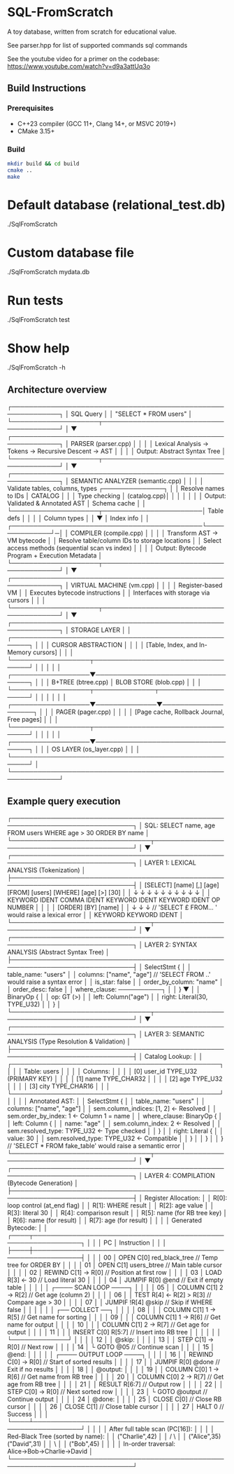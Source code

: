 # SQL-FromScratch

A toy database, written from scratch for educational value.

See parser.hpp for list of supported commands sql commands

See the youtube video for a primer on the codebase: https://www.youtube.com/watch?v=d9a3attUq3o


## Build Instructions

### Prerequisites
- C++23 compiler (GCC 11+, Clang 14+, or MSVC 2019+)
- CMake 3.15+

### Build
```bash
mkdir build && cd build
cmake ..
make
```

# Default database (relational_test.db)
./SqlFromScratch

# Custom database file
./SqlFromScratch mydata.db

# Run tests
./SqlFromScratch test

# Show help
./SqlFromScratch -h


## Architecture overview

┌─────────────────────────────────────────────────────────────┐
│                        SQL Query                            │
│                  "SELECT * FROM users"                      │
└────────────────────┬────────────────────────────────────────┘
                     │
                     ▼
┌─────────────────────────────────────────────────────────────┐
│                    PARSER (parser.cpp)                      │
│                                                             │
│  Lexical Analysis → Tokens → Recursive Descent → AST        │
│                                                             │
│  Output: Abstract Syntax Tree                               │
└────────────────────┬────────────────────────────────────────┘
                     │
                     ▼
┌─────────────────────────────────────────────────────────────┐
│              SEMANTIC ANALYZER (semantic.cpp)               │
│                                                             │
│  Validate tables, columns, types           ┌──────────────┐ │
│  Resolve names to IDs                      │   CATALOG    │ │
│  Type checking                             │ (catalog.cpp)│ │
│                                            │              │ │
│  Output: Validated & Annotated AST         │ Schema cache │ │
└────────────────────┬───────────────────────│ Table defs   │ │
                     │                       │ Column types │ │
                     ▼                       │ Index info   │ │
┌────────────────────────────────────────────└──────────────┘─│
│                  COMPILER (compile.cpp)                     │
│                                                             │
│  Transform AST → VM bytecode                                │
│  Resolve table/column IDs to storage locations              │
│  Select access methods (sequential scan vs index)           │
│                                                             │
│  Output: Bytecode Program + Execution Metadata              │
└────────────────────┬────────────────────────────────────────┘
                     │
                     ▼
┌─────────────────────────────────────────────────────────────┐
│              VIRTUAL MACHINE (vm.cpp)                       │
│                                                             │
│  Register-based VM                                          │
│  Executes bytecode instructions                             │
│  Interfaces with storage via cursors                        │
│                                                             │
└────────────────────┬────────────────────────────────────────┘
                     │
                     ▼
┌─────────────────────────────────────────────────────────────┐
│                    STORAGE LAYER                            │
│  ┌──────────────────────────────────────────────────────┐   │
│  │           CURSOR ABSTRACTION                         │   │
│  │     [Table, Index, and In-Memory cursors]            │   │
│  └──────────────────┬───────────────────────────────────┘   │
│                     │                                       │
│  ┌──────────────────▼───────────────────────────────────┐   │
│  │     B+TREE (btree.cpp)  │  BLOB STORE (blob.cpp)     │   │
│  └──────────────────┬──────────────┬────────────────────┘   │
│                     │              │                        │
│  ┌──────────────────▼──────────────▼────────────────────┐   │
│  │                 PAGER (pager.cpp)                    │   │
│  │         [Page cache, Rollback Journal, Free pages]   │   │
│  └──────────────────┬───────────────────────────────────┘   │
│                     │                                       │
│  ┌──────────────────▼───────────────────────────────────┐   │
│  │              OS LAYER (os_layer.cpp)                 │   │
│  └──────────────────────────────────────────────────────┘   │
└─────────────────────────────────────────────────────────────┘


## Example query execution

┌──────────────────────────────────────────────────────────────────────────────┐
│ SQL: SELECT name, age FROM users WHERE age > 30 ORDER BY name                │
└────────────────────────────────┬─────────────────────────────────────────────┘
                                 │
                                 ▼
┌──────────────────────────────────────────────────────────────────────────────┐
│ LAYER 1: LEXICAL ANALYSIS (Tokenization)                                     │
├──────────────────────────────────────────────────────────────────────────────┤
│ [SELECT]  [name]  [,]  [age]  [FROM]  [users]  [WHERE]  [age]  [>]  [30]     │
│    ↓        ↓     ↓     ↓       ↓       ↓        ↓       ↓     ↓     ↓       │
│ KEYWORD  IDENT  COMMA IDENT  KEYWORD  IDENT   KEYWORD  IDENT  OP  NUMBER     │
│                                                                              │
│ [ORDER]  [BY]  [name]                                                        │
│    ↓      ↓      ↓     // 'SELECT £ FROM... ' would raise a lexical error    │
│ KEYWORD KEYWORD IDENT                                                        │
└────────────────────────────────┬─────────────────────────────────────────────┘
                                 │
                                 ▼
┌──────────────────────────────────────────────────────────────────────────────┐
│ LAYER 2: SYNTAX ANALYSIS (Abstract Syntax Tree)                              │
├──────────────────────────────────────────────────────────────────────────────┤
│ SelectStmt {                                                                 │
│   table_name: "users"                                                        │
│   columns: ["name", "age"]  // 'SELECT FROM ..' would raise a syntax error   │
│   is_star: false                                                             │
│   order_by_column: "name"                                                    │
│   order_desc: false                                                          │
│   where_clause: ──────────┐                                                  │
│ }                         ▼                                                  │
│                    BinaryOp {                                                │
│                      op: GT (>)                                              │
│                      left: Column("age")                                     │
│                      right: Literal(30, TYPE_U32)                            │
│                    }                                                         │
└────────────────────────────────┬─────────────────────────────────────────────┘
                                 │
                                 ▼
┌──────────────────────────────────────────────────────────────────────────────┐
│ LAYER 3: SEMANTIC ANALYSIS (Type Resolution & Validation)                    │
├──────────────────────────────────────────────────────────────────────────────┤
│ Catalog Lookup:                                                              │
│ ┌────────────────────────────────────────────────┐                           │
│ │ Table: users                                   │                           │
│ │ Columns:                                       │                           │
│ │   [0] user_id  TYPE_U32    (PRIMARY KEY)       │                           │
│ │   [1] name     TYPE_CHAR32                     │                           │
│ │   [2] age      TYPE_U32                        │                           │
│ │   [3] city     TYPE_CHAR16                     │                           │
│ └────────────────────────────────────────────────┘                           │
│                                                                              │
│ Annotated AST:                                                               │
│ SelectStmt {                                                                 │
│   table_name: "users"                                                        │
│   columns: ["name", "age"]                                                   │
│   sem.column_indices: [1, 2]     ← Resolved                                  │
│   sem.order_by_index: 1          ← Column 1 = name                           │
│   where_clause: BinaryOp {                                                   │
│     left: Column {                                                           │
│       name: "age"                                                            │
│       sem.column_index: 2        ← Resolved                                  │
│       sem.resolved_type: TYPE_U32 ← Type checked                             │
│     }                                                                        │
│     right: Literal {                                                         │
│       value: 30                                                              │
│       sem.resolved_type: TYPE_U32 ← Compatible                               │
│     }                                                                        │
│   }                                                                          │
│ }   // 'SELECT * FROM fake_table' would raise a semantic error               │
└────────────────────────────────┬─────────────────────────────────────────────┘
                                 │
                                 ▼
┌──────────────────────────────────────────────────────────────────────────────┐
│ LAYER 4: COMPILATION (Bytecode Generation)                                   │
├──────────────────────────────────────────────────────────────────────────────┤
│ Register Allocation:                                                         │
│   R[0]: loop control (at_end flag)                                           │
│   R[1]: WHERE result                                                         │
│   R[2]: age value                                                            │
│   R[3]: literal 30                                                           │
│   R[4]: comparison result                                                    │
│   R[5]: name (for RB tree key)                                               │
│   R[6]: name (for result)                                                    │
│   R[7]: age (for result)                                                     │
│                                                                              │
│ Generated Bytecode:                                                          │
│ ┌────┬─────────────────────────────────────────────────────────────┐         │
│ │ PC │ Instruction                                                 │         │
│ ├────┼─────────────────────────────────────────────────────────────┤         │
│ │ 00 │ OPEN    C[0] red_black_tree  // Temp tree for ORDER BY      │         │
│ │ 01 │ OPEN    C[1] users_btree     // Main table cursor           │         │
│ │ 02 │ REWIND  C[1] → R[0]          // Position at first row       │         │
│ │ 03 │ LOAD    R[3] ← 30            // Load literal 30             │         │
│ │ 04 │ JUMPIF  R[0] @end            // Exit if empty table         │         │
│ │    │ ┌──── SCAN LOOP ────┐                                       │         │
│ │ 05 │ │ COLUMN  C[1] 2 → R[2]      // Get age (column 2)          │         │
│ │ 06 │ │ TEST    R[4] ← R[2] > R[3] // Compare age > 30            │         │
│ │ 07 │ │ JUMPIF  !R[4] @skip        // Skip if WHERE false         │         │
│ │    │ │   ┌── COLLECT ──┐                                         │         │
│ │ 08 │ │   │ COLUMN C[1] 1 → R[5]   // Get name for sorting        │         │
│ │ 09 │ │   │ COLUMN C[1] 1 → R[6]   // Get name for output         │         │
│ │ 10 │ │   │ COLUMN C[1] 2 → R[7]   // Get age for output          │         │
│ │ 11 │ │   │ INSERT C[0] R[5:7]     // Insert into RB tree         │         │
│ │    │ │   └─────────────┘                                         │         │
│ │ 12 │ │ @skip:                                                    │         │
│ │ 13 │ │ STEP   C[1] → R[0]         // Next row                    │         │
│ │ 14 │ └ GOTO   @05                 // Continue scan               │         │
│ │ 15 │ @end:                                                       │         │
│ │    │ ┌──── OUTPUT LOOP ────┐                                     │         │
│ │ 16 │ │ REWIND C[0] → R[0]         // Start of sorted results     │         │
│ │ 17 │ │ JUMPIF R[0] @done          // Exit if no results          │         │
│ │ 18 │ │ @output:                                                  │         │
│ │ 19 │ │ COLUMN C[0] 1 → R[6]       // Get name from RB tree       │         │
│ │ 20 │ │ COLUMN C[0] 2 → R[7]       // Get age from RB tree        │         │
│ │ 21 │ │ RESULT R[6:7]              // Output row                  │         │
│ │ 22 │ │ STEP   C[0] → R[0]         // Next sorted row             │         │
│ │ 23 │ └ GOTO   @output             // Continue output             │         │
│ │ 24 │ @done:                                                      │         │
│ │ 25 │ CLOSE   C[0]                 // Close RB cursor             │         │
│ │ 26 │ CLOSE   C[1]                 // Close table cursor          │         │
│ │ 27 │ HALT    0                    // Success                     │         │
│ └────┴─────────────────────────────────────────────────────────────┘         │
│                                                                              │
│ After full table scan (PC[16]):                                              │
│                                                                              │
│ Red-Black Tree (sorted by name):                                             │
│                    ("Charlie",42)                                            │
│                    /            \                                            │
│             ("Alice",35)    ("David",31)                                     │
│                    \                                                         │
│                 ("Bob",45)                                                   │
│                                                                              │
│ In-order traversal: Alice→Bob→Charlie→David                                  │
└──────────────────────────────────────────────────────────────────────────────┘
